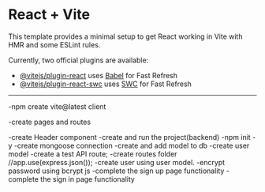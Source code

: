 # React + Vite

This template provides a minimal setup to get React working in Vite with HMR and some ESLint rules.

Currently, two official plugins are available:

- [@vitejs/plugin-react](https://github.com/vitejs/vite-plugin-react/blob/main/packages/plugin-react/README.md) uses [Babel](https://babeljs.io/) for Fast Refresh
- [@vitejs/plugin-react-swc](https://github.com/vitejs/vite-plugin-react-swc) uses [SWC](https://swc.rs/) for Fast Refresh
-------------------------------------------
-npm create vite@latest client

-create pages and routes

-create Header component
-create and run the project(backend)
-npm init -y
-create mongoose connection
-create and add model to db
-create user model
-create a test API route;
-create routes folder
//app.use(express.json());
-create user using user model.
-encrypt password using bcrypt js
-complete the sign up page functionality
-complete the sign in page functionality



